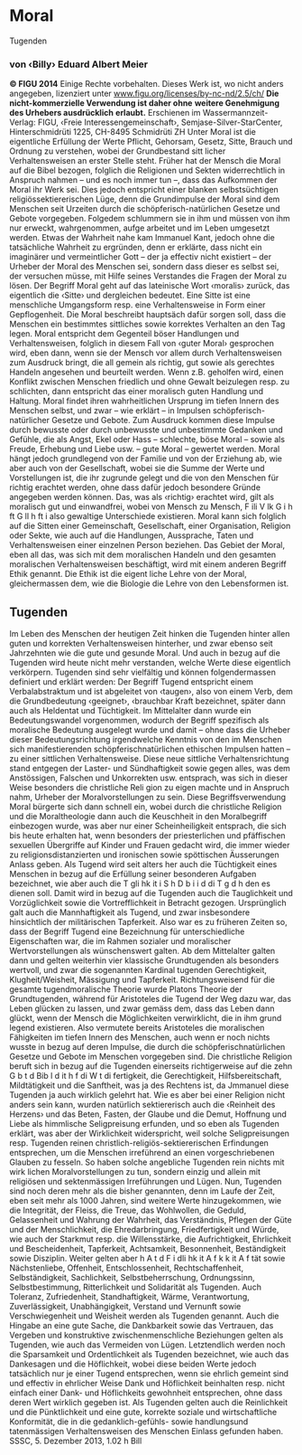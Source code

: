 # Moral
Tugenden
### von ‹Billy› Eduard Albert Meier
**© FIGU 2014**
Einige Rechte vorbehalten. Dieses Werk ist, wo nicht anders angegeben, lizenziert unter www.figu.org/licenses/by-nc-nd/2.5/ch/
**Die nicht-kommerzielle Verwendung ist daher ohne**
**weitere Genehmigung des Urhebers ausdrücklich**
**erlaubt.**
Erschienen im Wassermannzeit-Verlag: FIGU, ‹Freie Interessengemeinschaft›, Semjase-Silver-StarCenter, Hinterschmidrüti 1225, CH-8495 Schmidrüti ZH Unter Moral ist die eigentliche Erfüllung der Werte Pflicht, Gehorsam, Gesetz, Sitte, Brauch und Ordnung zu verstehen, wobei der Grundbestand sitt licher Verhaltensweisen an erster Stelle steht. Früher hat der Mensch die Moral auf die Bibel bezogen, folglich die Religionen und Sekten widerrechtlich in Anspruch nahmen – und es noch immer tun –, dass das Aufkommen der Moral ihr Werk sei. Dies jedoch entspricht einer blanken selbstsüchtigen religiössektiererischen Lüge, denn die Grundimpulse der Moral sind dem Menschen seit Urzeiten durch die schöpferisch-natürlichen Gesetze und Gebote vorgegeben. Folgedem schlummern sie in ihm und müssen von ihm nur erweckt, wahrgenommen, aufge arbeitet und im Leben umgesetzt werden. Etwas der Wahrheit nahe kam Immanuel Kant, jedoch ohne die tatsächliche Wahrheit zu ergründen, denn er erklärte, dass nicht ein imaginärer und vermeintlicher Gott – der ja effectiv nicht existiert – der Urheber der Moral des Menschen sei, sondern dass dieser es selbst sei, der versuchen müsse, mit Hilfe seines Verstandes die Fragen der Moral zu lösen.
Der Begriff Moral geht auf das lateinische Wort ‹moralis› zurück, das eigentlich die ‹Sitte› und dergleichen bedeutet. Eine Sitte ist eine menschliche Umgangsform resp. eine Verhaltensweise in Form einer Gepflogenheit. Die Moral beschreibt hauptsäch dafür sorgen soll, dass die Menschen ein bestimmtes sittliches sowie korrektes Verhalten an den Tag legen. Moral entspricht dem Gegenteil böser Handlungen und Verhaltensweisen, folglich in diesem Fall von ‹guter Moral› gesprochen wird, eben dann, wenn sie der Mensch vor allem durch Verhaltensweisen zum Ausdruck bringt, die all gemein als richtig, gut sowie als gerechtes Handeln angesehen und beurteilt werden. Wenn z.B. geholfen wird, einen Konflikt zwischen Menschen friedlich und ohne Gewalt beizulegen resp. zu schlichten, dann entspricht das einer moralisch guten Handlung und Haltung. Moral findet ihren wahrheitlichen Ursprung im tiefen Innern des Menschen selbst, und zwar – wie erklärt – in Impulsen schöpferisch-natürlicher Gesetze und Gebote. Zum Ausdruck kommen diese Impulse durch bewusste oder durch unbewusste und unbestimmte Gedanken und Gefühle, die als Angst, Ekel oder Hass – schlechte, böse Moral – sowie als Freude, Erhebung und Liebe usw. – gute Moral – gewertet werden. Moral hängt jedoch grundlegend von der Familie und von der Erziehung ab, wie aber auch von der Gesellschaft, wobei sie die Summe der Werte und Vorstellungen ist, die ihr zugrunde gelegt und die von den Menschen für richtig erachtet werden, ohne dass dafür jedoch besondere Gründe angegeben werden können. Das, was als ‹richtig› erachtet wird, gilt als moralisch gut und einwandfrei, wobei von Mensch zu Mensch, F ili V lk G i h ft G ll h ft i also gewaltige Unterschiede existieren. Moral kann sich folglich auf die Sitten einer Gemeinschaft, Gesellschaft, einer Organisation, Religion oder Sekte, wie auch auf die Handlungen, Aussprache, Taten und Verhaltensweisen einer einzelnen Person beziehen.
Das Gebiet der Moral, eben all das, was sich mit dem moralischen Handeln und den gesamten moralischen Verhaltensweisen beschäftigt, wird mit einem anderen Begriff Ethik genannt. Die Ethik ist die eigent liche Lehre von der Moral, gleichermassen dem, wie die Biologie die Lehre von den Lebensformen ist.
## Tugenden
Im Leben des Menschen der heutigen Zeit hinken die Tugenden hinter allen guten und korrekten Verhaltensweisen hinterher, und zwar ebenso seit Jahrzehnten wie die gute und gesunde Moral. Und auch in bezug auf die Tugenden wird heute nicht mehr verstanden, welche Werte diese eigentlich verkörpern. Tugenden sind sehr vielfältig und können folgendermassen definiert und erklärt werden: Der Begriff Tugend entspricht einem Verbalabstraktum und ist abgeleitet von ‹taugen›, also von einem Verb, dem die Grundbedeutung ‹geeignet›, ‹brauchbar Kraft bezeichnet, später dann auch als Heldentat und Tüchtigkeit. Im Mittelalter dann wurde ein Bedeutungswandel vorgenommen, wodurch der Begriff spezifisch als moralische Bedeutung ausgelegt wurde und damit – ohne dass die Urheber dieser Bedeutungsrichtung irgendwelche Kenntnis von den im Menschen sich manifestierenden schöpferischnatürlichen ethischen Impulsen hatten – zu einer sittlichen Verhaltensweise. Diese neue sittliche Verhaltensrichtung stand entgegen der Laster- und Sündhaftigkeit sowie gegen alles, was dem Anstössigen, Falschen und Unkorrekten usw. entsprach, was sich in dieser Weise besonders die christliche Reli gion zu eigen machte und in Anspruch nahm, Urheber der Moralvorstellungen zu sein. Diese Begriffsverwendung Moral bürgerte sich dann schnell ein, wobei durch die christliche Religion und die Moraltheologie dann auch die Keuschheit in den Moralbegriff einbezogen wurde, was aber nur einer Scheinheiligkeit entsprach, die sich bis heute erhalten hat, wenn besonders der priesterlichen und pfäffischen sexuellen Übergriffe auf Kinder und Frauen gedacht wird, die immer wieder zu religionsdistanzierten und ironischen sowie spöttischen Äusserungen Anlass geben.
Als Tugend wird seit alters her auch die Tüchtigkeit eines Menschen in bezug auf die Erfüllung seiner besonderen Aufgaben bezeichnet, wie aber auch die T gli hk it i S h D b i i d di T g d h den es dienen soll. Damit wird in bezug auf die Tugenden auch die Tauglichkeit und Vorzüglichkeit sowie die Vortrefflichkeit in Betracht gezogen. Ursprünglich galt auch die Mannhaftigkeit als Tugend, und zwar insbesondere hinsichtlich der militärischen Tapferkeit. Also war es zu früheren Zeiten so, dass der Begriff Tugend eine Bezeichnung für unterschiedliche Eigenschaften war, die im Rahmen sozialer und moralischer Wertvorstellungen als wünschenswert galten. Ab dem Mittelalter galten dann und gelten weiterhin vier klassische Grundtugenden als besonders wertvoll, und zwar die sogenannten Kardinal tugenden Gerechtigkeit, Klugheit/Weisheit, Mässigung und Tapferkeit. Richtungsweisend für die gesamte tugendmoralische Theorie wurde Platons Theorie der Grundtugenden, während für Aristoteles die Tugend der Weg dazu war, das Leben glücken zu lassen, und zwar gemäss dem, dass das Leben dann glückt, wenn der Mensch die Möglichkeiten verwirklicht, die in ihm grund legend existieren. Also vermutete bereits Aristoteles die moralischen Fähigkeiten im tiefen Innern des Menschen, auch wenn er noch nichts wusste in bezug auf deren Impulse, die durch die schöpferischnatürlichen Gesetze und Gebote im Menschen vorgegeben sind. Die christliche Religion beruft sich in bezug auf die Tugenden einerseits richtigerweise auf die zehn G b t d Bib l d it h f di W t di fertigkeit, die Gerechtigkeit, Hilfsbereitschaft, Mildtätigkeit und die Sanftheit, was ja des Rechtens ist, da Jmmanuel diese Tugenden ja auch wirklich gelehrt hat. Wie es aber bei einer Religion nicht anders sein kann, wurden natürlich sektiererisch auch die ‹Reinheit des Herzens› und das Beten, Fasten, der Glaube und die Demut, Hoffnung und Liebe als himmlische Seligpreisung erfunden, und so eben als Tugenden erklärt, was aber der Wirklichkeit widerspricht, weil solche Seligpreisungen resp. Tugenden reinen christlich-religiös-sektiererischen Erfindungen entsprechen, um die Menschen irreführend an einen vorgeschriebenen Glauben zu fesseln. So haben solche angebliche Tugenden rein nichts mit wirk lichen Moralvorstellungen zu tun, sondern einzig und allein mit religiösen und sektenmässigen Irreführungen und Lügen.
Nun, Tugenden sind noch deren mehr als die bisher genannten, denn im Laufe der Zeit, eben seit mehr als 1000 Jahren, sind weitere Werte hinzugekommen, wie die Integrität, der Fleiss, die Treue, das Wohlwollen, die Geduld, Gelassenheit und Wahrung der Wahrheit, das Verständnis, Pflegen der Güte und der Menschlichkeit, die Ehredarbringung, Friedfertigkeit und Würde, wie auch der Starkmut resp. die Willensstärke, die Aufrichtigkeit, Ehrlichkeit und Bescheidenheit, Tapferkeit, Achtsamkeit, Besonnenheit, Beständigkeit sowie Disziplin. Weiter gelten aber h A t d F i dli hk it A f k k it A f tät sowie Nächstenliebe, Offenheit, Entschlossenheit, Rechtschaffenheit, Selbständigkeit, Sachlichkeit, Selbstbeherrschung, Ordnungssinn, Selbstbestimmung, Ritterlichkeit und Solidarität als Tugenden. Auch Toleranz, Zufriedenheit, Standhaftigkeit, Wärme, Verantwortung, Zuverlässigkeit, Unabhängigkeit, Verstand und Vernunft sowie Verschwiegenheit und Weisheit werden als Tugenden genannt. Auch die Hingabe an eine gute Sache, die Dankbarkeit sowie das Vertrauen, das Vergeben und konstruktive zwischenmenschliche Beziehungen gelten als Tugenden, wie auch das Vermeiden von Lügen. Letztendlich werden noch die Sparsamkeit und Ordentlichkeit als Tugenden bezeichnet, wie auch das Dankesagen und die Höflichkeit, wobei diese beiden Werte jedoch tatsächlich nur je einer Tugend entsprechen, wenn sie ehrlich gemeint sind und effectiv in ehrlicher Weise Dank und Höflichkeit beinhalten resp. nicht einfach einer Dank- und Höflichkeits gewohnheit entsprechen, ohne dass deren Wert wirklich gegeben ist. Als Tugenden gelten auch die Reinlichkeit und die Pünktlichkeit und eine gute, korrekte soziale und wirtschaftliche Konformität, die in die gedanklich-gefühls- sowie handlungsund tatenmässigen Verhaltensweisen des Menschen Einlass gefunden haben.
SSSC, 5. Dezember 2013, 1.02 h Bill